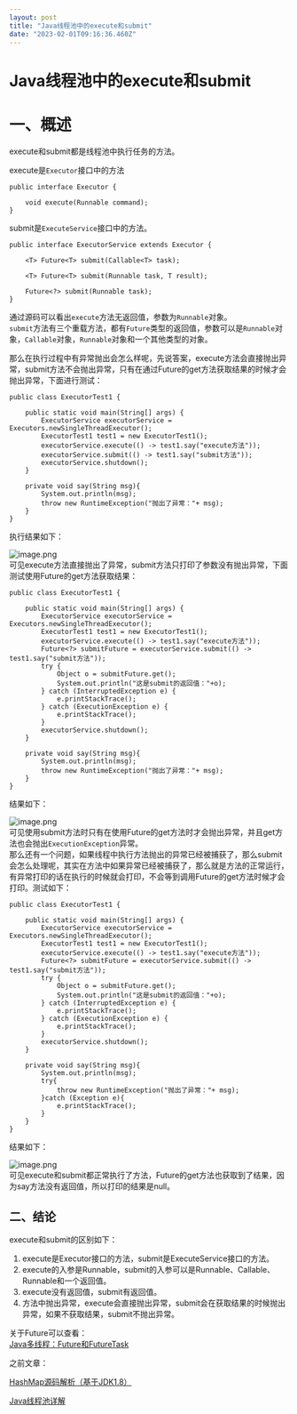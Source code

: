 ```yaml
---
layout: post
title: "Java线程池中的execute和submit"
date: "2023-02-01T09:16:36.460Z"
---
```

Java线程池中的execute和submit
=======================

一、概述
====

execute和submit都是线程池中执行任务的方法。

execute是`Executor`接口中的方法

    public interface Executor {
    
        void execute(Runnable command);
    }
    

submit是`ExecuteService`接口中的方法。

    public interface ExecutorService extends Executor {
    
        <T> Future<T> submit(Callable<T> task);
      
        <T> Future<T> submit(Runnable task, T result);
       
        Future<?> submit(Runnable task);
    }
    

通过源码可以看出`execute`方法无返回值，参数为`Runnable`对象。  
`submit`方法有三个重载方法，都有`Future`类型的返回值，参数可以是`Runnable`对象，`Callable`对象，`Runnable`对象和一个其他类型的对象。

那么在执行过程中有异常抛出会怎么样呢，先说答案，execute方法会直接抛出异常，submit方法不会抛出异常，只有在通过Future的get方法获取结果的时候才会抛出异常，下面进行测试：

    public class ExecutorTest1 {
    
        public static void main(String[] args) {
            ExecutorService executorService = Executors.newSingleThreadExecutor();
            ExecutorTest1 test1 = new ExecutorTest1();
            executorService.execute(() -> test1.say("execute方法"));
            executorService.submit(() -> test1.say("submit方法"));
            executorService.shutdown();
        }
    
        private void say(String msg){
            System.out.println(msg);
            throw new RuntimeException("抛出了异常："+ msg);
        }
    }
    

执行结果如下：

![image.png](https://p9-juejin.byteimg.com/tos-cn-i-k3u1fbpfcp/ca12e70fdb524727bda8fbbfa02f5a5a~tplv-k3u1fbpfcp-watermark.image?)  
可见execute方法直接抛出了异常，submit方法只打印了参数没有抛出异常，下面测试使用Future的get方法获取结果：

    public class ExecutorTest1 {
    
        public static void main(String[] args) {
            ExecutorService executorService = Executors.newSingleThreadExecutor();
            ExecutorTest1 test1 = new ExecutorTest1();
            executorService.execute(() -> test1.say("execute方法"));
            Future<?> submitFuture = executorService.submit(() -> test1.say("submit方法"));
            try {
                Object o = submitFuture.get();
                System.out.println("这是submit的返回值："+o);
            } catch (InterruptedException e) {
                e.printStackTrace();
            } catch (ExecutionException e) {
                e.printStackTrace();
            }
            executorService.shutdown();
        }
    
        private void say(String msg){
            System.out.println(msg);
            throw new RuntimeException("抛出了异常："+ msg);
        }
    }
    

结果如下：

![image.png](https://p6-juejin.byteimg.com/tos-cn-i-k3u1fbpfcp/06b3094967b44ee9b4b97cab5261e90d~tplv-k3u1fbpfcp-watermark.image?)  
可见使用submit方法时只有在使用Future的get方法时才会抛出异常，并且get方法也会抛出`ExecutionException`异常。  
那么还有一个问题，如果线程中执行方法抛出的异常已经被捕获了，那么submit会怎么处理呢，其实在方法中如果异常已经被捕获了，那么就是方法的正常运行，有异常打印的话在执行的时候就会打印，不会等到调用Future的get方法时候才会打印。测试如下：

    public class ExecutorTest1 {
    
        public static void main(String[] args) {
            ExecutorService executorService = Executors.newSingleThreadExecutor();
            ExecutorTest1 test1 = new ExecutorTest1();
            executorService.execute(() -> test1.say("execute方法"));
            Future<?> submitFuture = executorService.submit(() -> test1.say("submit方法"));
            try {
                Object o = submitFuture.get();
                System.out.println("这是submit的返回值："+o);
            } catch (InterruptedException e) {
                e.printStackTrace();
            } catch (ExecutionException e) {
                e.printStackTrace();
            }
            executorService.shutdown();
        }
    
        private void say(String msg){
            System.out.println(msg);
            try{
                throw new RuntimeException("抛出了异常："+ msg);
            }catch (Exception e){
                e.printStackTrace();
            }
        }
    }
    

结果如下：

![image.png](https://p6-juejin.byteimg.com/tos-cn-i-k3u1fbpfcp/59ea0141896b47f0bff994a3c97eb394~tplv-k3u1fbpfcp-watermark.image?)  
可见execute和submit都正常执行了方法，Future的get方法也获取到了结果，因为say方法没有返回值，所以打印的结果是null。

二、结论
----

execute和submit的区别如下：

1.  execute是Executor接口的方法，submit是ExecuteService接口的方法。
2.  execute的入参是Runnable，submit的入参可以是Runnable、Callable、Runnable和一个返回值。
3.  execute没有返回值，submit有返回值。
4.  方法中抛出异常，execute会直接抛出异常，submit会在获取结果的时候抛出异常，如果不获取结果，submit不抛出异常。

  
  
  
关于Future可以查看：  
[Java多线程：Future和FutureTask](https://mp.weixin.qq.com/s?__biz=MzI2NTQ2NDAyNA==&mid=2247483731&idx=1&sn=a3c35bf14ef6afef81524fdc05db0cb1&chksm=ea9db0e4ddea39f2687174ddea91637ff769a2b759966ef79098e69bfdc18d3a7adc4c43a450&token=1829565614&lang=zh_CN#rd)

之前文章：

[HashMap源码解析（基于JDK1.8）](https://mp.weixin.qq.com/s?__biz=MzI2NTQ2NDAyNA==&mid=2247483710&idx=1&sn=7a4f824c80fd85e43d2859a0c4cf61ee&chksm=ea9db089ddea399f9a048521a0be97814d43c79a9a3dc7c9b7ebeffcbafe7fa36906b2f0b1f7&token=1829565614&lang=zh_CN#rd)

[Java线程池详解](https://mp.weixin.qq.com/s?__biz=MzI2NTQ2NDAyNA==&mid=2247483724&idx=1&sn=cbf89b000159482a2599fbb482672a2a&chksm=ea9db0fbddea39ed4e584083a4ce3fb139e517e83cfed2ea850f26162cd53bbac991db577c9c#rd)